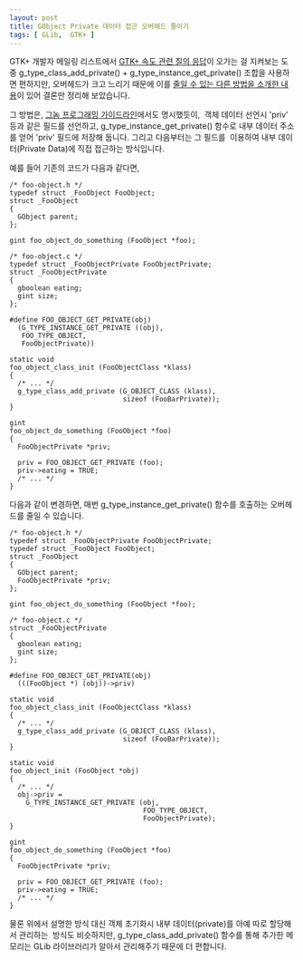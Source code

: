 ```yaml
---
layout: post
title: GObject Private 데이터 접근 오버헤드 줄이기
tags: [ GLib,  GTK+ ]
---
```


GTK+ 개발자 메일링 리스트에서 [GTK+ 속도 관련 질의 응답](http://mail.gnome.org/archives/gtk-devel-list/2008-December/thread.html#00061)이 오가는 걸 지켜보는 도중 g\_type\_class\_add\_private() + g\_type\_instance\_get\_private() 조합을 사용하면 편하지만, 오버헤드가 크고 느리기 때문에 이를 [줄일 수 있는 다른 방법을 소개한 내용](http://mail.gnome.org/archives/gtk-devel-list/2008-December/msg00072.html)이 있어 결론만 정리해 보았습니다.

그 방법은, [그놈 프로그래밍 가이드라인](http://developer.gnome.org/doc/guides/programming-guidelines/binary.html#PRIVATE)에서도 명시했듯이,  객체 데이터 선언시 'priv' 등과 같은 필드를 선언하고, g\_type\_instance\_get\_private() 함수로 내부 데이터 주소를 얻어 'priv' 필드에 저장해 둡니다. 그리고 다음부터는 그 필드를  이용하여 내부 데이터(Private Data)에 직접 접근하는 방식입니다.

예를 들어 기존의 코드가 다음과 같다면,

    /* foo-object.h */
    typedef struct _FooObject FooObject;
    struct _FooObject
    {
      GObject parent;
    };

    gint foo_object_do_something (FooObject *foo);

    /* foo-object.c */
    typedef struct _FooObjectPrivate FooObjectPrivate;
    struct _FooObjectPrivate
    {
      gboolean eating;
      gint size;
    };

    #define FOO_OBJECT_GET_PRIVATE(obj) 
      (G_TYPE_INSTANCE_GET_PRIVATE ((obj), 
       FOO_TYPE_OBJECT, 
       FooObjectPrivate))

    static void
    foo_object_class_init (FooObjectClass *klass)
    {
      /* ... */
      g_type_class_add_private (G_OBJECT_CLASS (klass), 
                                sizeof (FooBarPrivate));
    } 

    gint
    foo_object_do_something (FooObject *foo)
    {
      FooObjectPrivate *priv;

      priv = FOO_OBJECT_GET_PRIVATE (foo);
      priv->eating = TRUE;
      /* ... */
    }

다음과 같이 변경하면, 매번 g\_type\_instance\_get\_private() 함수를 호출하는 오버헤드를 줄일 수 있습니다.

    /* foo-object.h */
    typedef struct _FooObjectPrivate FooObjectPrivate;
    typedef struct _FooObject FooObject;
    struct _FooObject
    {
      GObject parent;
      FooObjectPrivate *priv;
    };

    gint foo_object_do_something (FooObject *foo);

    /* foo-object.c */
    struct _FooObjectPrivate
    {
      gboolean eating;
      gint size;
    };

    #define FOO_OBJECT_GET_PRIVATE(obj) 
      (((FooObject *) (obj))->priv)

    static void
    foo_object_class_init (FooObjectClass *klass)
    {
      /* ... */
      g_type_class_add_private (G_OBJECT_CLASS (klass), 
                                sizeof (FooBarPrivate));
    } 

    static void
    foo_object_init (FooObject *obj)
    {
      /* ... */
      obj->priv = 
        G_TYPE_INSTANCE_GET_PRIVATE (obj, 
                                     FOO_TYPE_OBJECT, 
                                     FooObjectPrivate);
    }

    gint
    foo_object_do_something (FooObject *foo)
    {
      FooObjectPrivate *priv;

      priv = FOO_OBJECT_GET_PRIVATE (foo);
      priv->eating = TRUE;
      /* ... */
    }

물론 위에서 설명한 방식 대신 객체 초기화시 내부 데이터(private)를 아예 따로 할당해서 관리하는  방식도 비슷하지만, g\_type\_class\_add\_private() 함수를 통해 추가한 메모리는 GLib 라이브러리가 알아서 관리해주기 때문에 더 편합니다.
